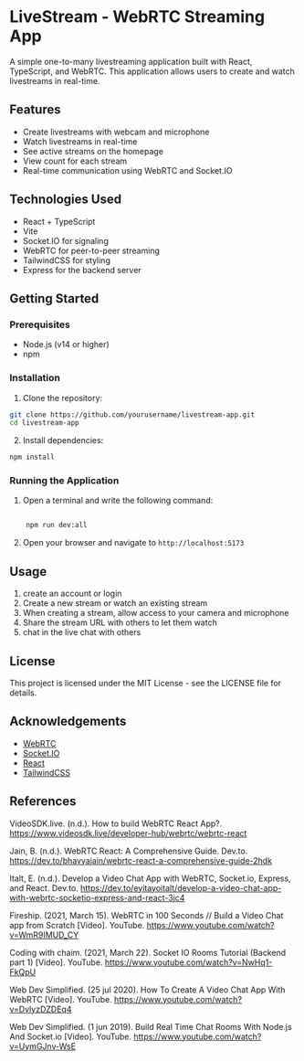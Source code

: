 # LiveStream - WebRTC Streaming App

A simple one-to-many livestreaming application built with React, TypeScript, and WebRTC. This application allows users to create and watch livestreams in real-time.

## Features

- Create livestreams with webcam and microphone
- Watch livestreams in real-time
- See active streams on the homepage
- View count for each stream
- Real-time communication using WebRTC and Socket.IO

## Technologies Used

- React + TypeScript
- Vite
- Socket.IO for signaling
- WebRTC for peer-to-peer streaming
- TailwindCSS for styling
- Express for the backend server

## Getting Started

### Prerequisites

- Node.js (v14 or higher)
- npm

### Installation

1. Clone the repository:
```bash
git clone https://github.com/yourusername/livestream-app.git
cd livestream-app
```

2. Install dependencies:
```bash
npm install
```

### Running the Application


1. Open a terminal and write the following command:
```bash

    npm run dev:all

```

2. Open your browser and navigate to `http://localhost:5173`

## Usage

1. create an account or login
2. Create a new stream or watch an existing stream
3. When creating a stream, allow access to your camera and microphone
4. Share the stream URL with others to let them watch
5. chat in the live chat with others

## License

This project is licensed under the MIT License - see the LICENSE file for details.

## Acknowledgements

- [WebRTC](https://webrtc.org/)
- [Socket.IO](https://socket.io/)
- [React](https://reactjs.org/)
- [TailwindCSS](https://tailwindcss.com/)

## References

VideoSDK.live. (n.d.). How to build WebRTC React App?. https://www.videosdk.live/developer-hub/webrtc/webrtc-react

Jain, B. (n.d.). WebRTC React: A Comprehensive Guide. Dev.to. https://dev.to/bhavyajain/webrtc-react-a-comprehensive-guide-2hdk

Italt, E. (n.d.). Develop a Video Chat App with WebRTC, Socket.io, Express, and React. Dev.to. https://dev.to/eyitayoitalt/develop-a-video-chat-app-with-webrtc-socketio-express-and-react-3jc4

Fireship. (2021, March 15). WebRTC in 100 Seconds // Build a Video Chat app from Scratch [Video]. YouTube. https://www.youtube.com/watch?v=WmR9IMUD_CY

Coding with chaim. (2021, March 22). Socket IO Rooms Tutorial (Backend part 1) [Video]. YouTube. https://www.youtube.com/watch?v=NwHq1-FkQpU

Web Dev Simplified. (25 jul 2020). How To Create A Video Chat App With WebRTC [Video]. YouTube. https://www.youtube.com/watch?v=DvlyzDZDEq4

Web Dev Simplified. (1 jun 2019). Build Real Time Chat Rooms With Node.js And Socket.io [Video]. YouTube. https://www.youtube.com/watch?v=UymGJnv-WsE
